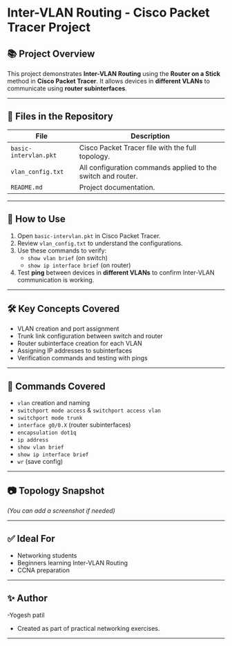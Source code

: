 # Inter-VLAN Routing - Cisco Packet Tracer Project

## 📚 Project Overview
This project demonstrates **Inter-VLAN Routing** using the **Router on a Stick** method in **Cisco Packet Tracer**. It allows devices in **different VLANs** to communicate using **router subinterfaces**.

---

## 🔧 Files in the Repository
| File                    | Description |
|------------------|----------------|
| `basic-intervlan.pkt` | Cisco Packet Tracer file with the full topology. |
| `vlan_config.txt` | All configuration commands applied to the switch and router. |
| `README.md` | Project documentation. |

---

## 🚀 How to Use
1. Open `basic-intervlan.pkt` in Cisco Packet Tracer.
2. Review `vlan_config.txt` to understand the configurations.
3. Use these commands to verify:
    - `show vlan brief` (on switch)
    - `show ip interface brief` (on router)
4. Test **ping** between devices in **different VLANs** to confirm Inter-VLAN communication is working.

---

## 🛠️ Key Concepts Covered
- VLAN creation and port assignment
- Trunk link configuration between switch and router
- Router subinterface creation for each VLAN
- Assigning IP addresses to subinterfaces
- Verification commands and testing with pings

---

## 📌 Commands Covered
- `vlan` creation and naming
- `switchport mode access` & `switchport access vlan`
- `switchport mode trunk`
- `interface g0/0.X` (router subinterfaces)
- `encapsulation dot1q`
- `ip address`
- `show vlan brief`
- `show ip interface brief`
- `wr` (save config)

---

## 📷 Topology Snapshot
*(You can add a screenshot if needed)*

---

## ✅ Ideal For
- Networking students
- Beginners learning Inter-VLAN Routing
- CCNA preparation

---

## ✨ Author
-Yogesh patil
- Created as part of practical networking exercises.

---

